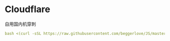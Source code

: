 # Cloudflare
自用国内机穿刺
```yml
bash <(curl -sSL https://raw.githubusercontent.com/beggerlove/JS/master/tools)
```
